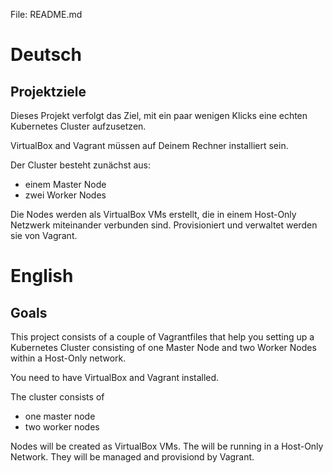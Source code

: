 File: README.md

# Deutsch
## Projektziele
Dieses Projekt verfolgt das Ziel, mit ein paar wenigen Klicks eine echten Kubernetes Cluster aufzusetzen.

VirtualBox and Vagrant müssen auf Deinem Rechner installiert sein.

Der Cluster besteht zunächst aus:
* einem Master Node
* zwei Worker Nodes

Die Nodes werden als VirtualBox VMs erstellt, die in einem Host-Only Netzwerk miteinander verbunden sind.
Provisioniert und verwaltet werden sie von Vagrant.

# English
## Goals
This project consists of a couple of Vagrantfiles that help you setting up a Kubernetes Cluster consisting
of one Master Node and two Worker Nodes within a Host-Only network.

You need to have VirtualBox and Vagrant installed.

The cluster consists of
* one master node
* two worker nodes

Nodes will be created as VirtualBox VMs. The will be running in a Host-Only Network.
They will be managed and provisiond by Vagrant.

